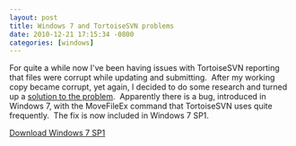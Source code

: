 ```yaml
---
layout: post
title: Windows 7 and TortoiseSVN problems
date: 2010-12-21 17:15:34 -0800
categories: [windows]
---
```

For quite a while now I've been having issues with TortoiseSVN reporting that files were corrupt while updating and submitting.  After my working copy became corrupt, yet again, I decided to do some research and turned up a [solution to the problem](http://serverfault.com/questions/72561/64-bit-tortoisesvn-on-windows-7-says-file-or-directory-is-corrupted-and-unreadab).  Apparently there is a bug, introduced in Windows 7, with the MoveFileEx command that TortoiseSVN uses quite frequently.  The fix is now included in Windows 7 SP1.

[Download Windows 7 SP1](https://www.microsoft.com/en-us/download/details.aspx?id=5842)